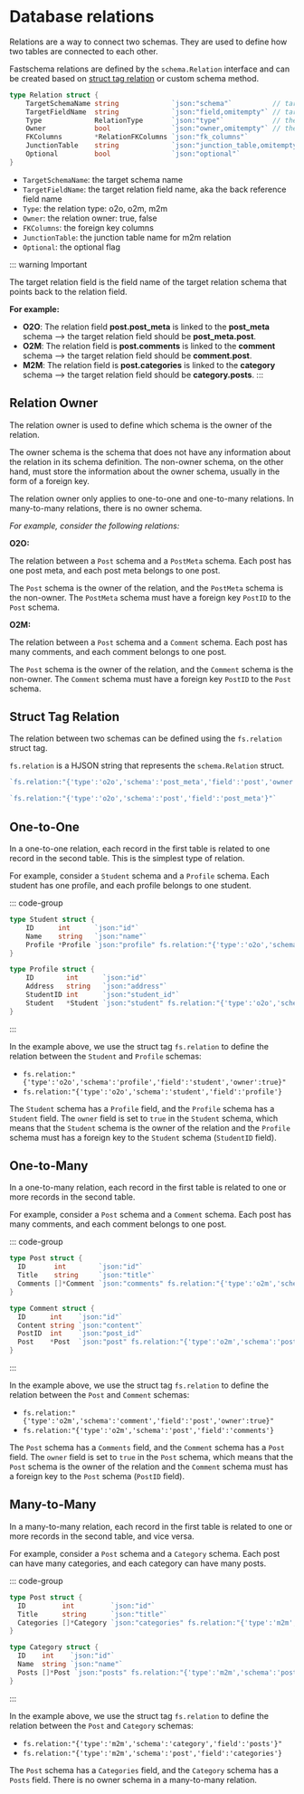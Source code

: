 # Database relations

Relations are a way to connect two schemas. They are used to define how two tables are connected to each other.

Fastschema relations are defined by the `schema.Relation` interface and can be created based on [struct tag relation](/docs/framework/database/system-schema.html#custom-with-tag-fs-relation) or custom schema method.

```go
type Relation struct {
	TargetSchemaName string             `json:"schema"`          // target schema name
	TargetFieldName  string             `json:"field,omitempty"` // target field name, aka the back reference field name
	Type             RelationType       `json:"type"`            // the relation type: o2o, o2m, m2m
	Owner            bool               `json:"owner,omitempty"` // the relation owner: true, false
	FKColumns        *RelationFKColumns `json:"fk_columns"`
	JunctionTable    string             `json:"junction_table,omitempty"` // junction table name for m2m relation
	Optional         bool               `json:"optional"`
}
```

- `TargetSchemaName`: the target schema name
- `TargetFieldName`: the target relation field name, aka the back reference field name
- `Type`: the relation type: o2o, o2m, m2m
- `Owner`: the relation owner: true, false
- `FKColumns`: the foreign key columns
- `JunctionTable`: the junction table name for m2m relation
- `Optional`: the optional flag

::: warning Important


The target relation field is the field name of the target relation schema that points back to the relation field.

**For example:**

- **O2O**: The relation field **post.post_meta** is linked to the **post_meta** schema --> the target relation field should be **post_meta.post**.
- **O2M**: The relation field is **post.comments** is linked to the **comment** schema --> the target relation field should be **comment.post**.
- **M2M**: The relation field is **post.categories** is linked to the **category** schema --> the target relation field should be **category.posts**.
:::

## Relation Owner

The relation owner is used to define which schema is the owner of the relation.

The owner schema is the schema that does not have any information about the relation in its schema definition. The non-owner schema, on the other hand, must store the information about the owner schema, usually in the form of a foreign key.

The relation owner only applies to one-to-one and one-to-many relations. In many-to-many relations, there is no owner schema.

_For example, consider the following relations:_

**O2O:**

The relation between a `Post` schema and a `PostMeta` schema. Each post has one post meta, and each post meta belongs to one post.

The `Post` schema is the owner of the relation, and the `PostMeta` schema is the non-owner. The `PostMeta` schema must have a foreign key `PostID` to the `Post` schema.

**O2M:**

The relation between a `Post` schema and a `Comment` schema. Each post has many comments, and each comment belongs to one post.

The `Post` schema is the owner of the relation, and the `Comment` schema is the non-owner. The `Comment` schema must have a foreign key `PostID` to the `Post` schema.

## Struct Tag Relation

The relation between two schemas can be defined using the `fs.relation` struct tag.

`fs.relation` is a HJSON string that represents the `schema.Relation` struct.

```go
`fs.relation:"{'type':'o2o','schema':'post_meta','field':'post','owner':true}"`

`fs.relation:"{'type':'o2o','schema':'post','field':'post_meta'}"`
```

<!-- ## Customize the foreign key columns

In non-owner schema, the foreign key columns will be created by the system automatically. However, you can customize the foreign key columns by using the `fk_columns` property in the `fs.relation` struct tag. -->


## One-to-One

In a one-to-one relation, each record in the first table is related to one record in the second table. This is the simplest type of relation.

For example, consider a `Student` schema and a `Profile` schema. Each student has one profile, and each profile belongs to one student.

::: code-group
```go [System Schema]
type Student struct {
	ID      int      `json:"id"`
	Name    string   `json:"name"`
	Profile *Profile `json:"profile" fs.relation:"{'type':'o2o','schema':'profile','field':'student','owner':true}"`
}

type Profile struct {
	ID        int      `json:"id"`
	Address   string   `json:"address"`
	StudentID int      `json:"student_id"`
	Student   *Student `json:"student" fs.relation:"{'type':'o2o','schema':'student','field':'profile'}"`
}

```
:::

In the example above, we use the struct tag `fs.relation` to define the relation between the `Student` and `Profile` schemas:

- `fs.relation:"{'type':'o2o','schema':'profile','field':'student','owner':true}"`
- `fs.relation:"{'type':'o2o','schema':'student','field':'profile'}`

The `Student` schema has a `Profile` field, and the `Profile` schema has a `Student` field. The `owner` field is set to `true` in the `Student` schema, which means that the `Student` schema is the owner of the relation and the `Profile` schema must has a foreign key to the `Student` schema (`StudentID` field).


## One-to-Many

In a one-to-many relation, each record in the first table is related to one or more records in the second table.

For example, consider a `Post` schema and a `Comment` schema. Each post has many comments, and each comment belongs to one post.

::: code-group
```go [System Schema]
type Post struct {
  ID       int        `json:"id"`
  Title    string     `json:"title"`
  Comments []*Comment `json:"comments" fs.relation:"{'type':'o2m','schema':'comment','field':'post','owner':true}"`
}

type Comment struct {
  ID      int    `json:"id"`
  Content string `json:"content"`
  PostID  int    `json:"post_id"`
  Post    *Post  `json:"post" fs.relation:"{'type':'o2m','schema':'post','field':'comments'}"`
}
```
:::

In the example above, we use the struct tag `fs.relation` to define the relation between the `Post` and `Comment` schemas:

- `fs.relation:"{'type':'o2m','schema':'comment','field':'post','owner':true}"`
- `fs.relation:"{'type':'o2m','schema':'post','field':'comments'}`

The `Post` schema has a `Comments` field, and the `Comment` schema has a `Post` field. The `owner` field is set to `true` in the `Post` schema, which means that the `Post` schema is the owner of the relation and the `Comment` schema must has a foreign key to the `Post` schema (`PostID` field).

## Many-to-Many

In a many-to-many relation, each record in the first table is related to one or more records in the second table, and vice versa.

For example, consider a `Post` schema and a `Category` schema. Each post can have many categories, and each category can have many posts.

::: code-group
```go [System Schema]
type Post struct {
  ID         int         `json:"id"`
  Title      string      `json:"title"`
  Categories []*Category `json:"categories" fs.relation:"{'type':'m2m','schema':'category','field':'posts'}"`
}

type Category struct {
  ID    int    `json:"id"`
  Name  string `json:"name"`
  Posts []*Post `json:"posts" fs.relation:"{'type':'m2m','schema':'post','field':'categories'}"`
}
```
:::

In the example above, we use the struct tag `fs.relation` to define the relation between the `Post` and `Category` schemas:

- `fs.relation:"{'type':'m2m','schema':'category','field':'posts'}"`
- `fs.relation:"{'type':'m2m','schema':'post','field':'categories'}`

The `Post` schema has a `Categories` field, and the `Category` schema has a `Posts` field. There is no owner schema in a many-to-many relation.
